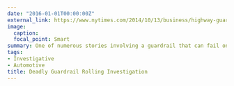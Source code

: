 ```yaml
---
date: "2016-01-01T00:00:00Z"
external_link: https://www.nytimes.com/2014/10/13/business/highway-guardrail-may-be-deadly-states-say.html
image:
  caption: 
  focal_point: Smart
summary: One of numerous stories involving a guardrail that can fail on impact, and the regulatory failure to deal with it
tags:
- Investigative
- Automotive
title: Deadly Guardrail Rolling Investigation
---
```

